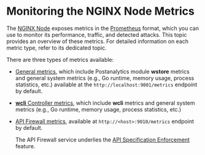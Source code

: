 [nginx-node-landing]:  ../installation/nginx-native-node-internals.md#nginx-node
[nginx-node-6.4.1]: ../updating-migrating/node-artifact-versions.md#641-2025-08-07
[nginx-node-changelog]: ../updating-migrating/node-artifact-versions.md
[AIO]: ../installation/nginx/all-in-one.md
[docker]: ../admin-en/installation-docker-en.md
[IC]: ../admin-en/installation-kubernetes-en.md
[sidecar]: ../installation/kubernetes/sidecar-proxy/deployment.md
[wstore-metrics]: ../admin-en/wstore-metrics.md
[apifw-metrics]: ../admin-en/apifw-metrics.md
[api-spec-enforcement]: ../api-specification-enforcement/overview.md
[wcli-metrics]: ../admin-en/wcli-metrics.md

# Monitoring the NGINX Node Metrics

The [NGINX Node][nginx-node-landing] exposes metrics in the [Prometheus](https://prometheus.io/docs/instrumenting/exposition_formats/) format, which you can use to monitor its performance, traffic, and detected attacks. This topic provides an overview of these metrics. For detailed information on each metric type, refer to its dedicated topic.

There are three types of metrics available:

* [General metrics][wstore-metrics], which include Postanalytics module **wstore** metrics and general system metrics (e.g., Go runtime, memory usage, process statistics, etc.) available at the `http://localhost:9001/metrics` endpoint by default.
* [**wcli** Controller metrics][wcli-metrics], which include **wcli** metrics and general system metrics (e.g., Go runtime, memory usage, process statistics, etc.)
* [API Firewall metrics][apifw-metrics], available at `http://<host>:9010/metrics` endpoint by default.

    The API Firewall service underlies the [API Specification Enforcement][api-spec-enforcement] feature.
